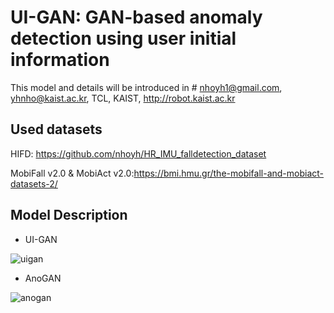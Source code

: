 # UI-GAN: GAN-based anomaly detection using user initial information
This model and details will be introduced in #
nhoyh1@gmail.com, yhnho@kaist.ac.kr, TCL, KAIST, http://robot.kaist.ac.kr

Used datasets
-----------
HIFD: https://github.com/nhoyh/HR_IMU_falldetection_dataset

MobiFall v2.0 & MobiAct v2.0:https://bmi.hmu.gr/the-mobifall-and-mobiact-datasets-2/

Model Description
-----------
- UI-GAN

![uigan](https://user-images.githubusercontent.com/42211418/89154162-532b0280-d5a1-11ea-9cc8-2f4d3fee2e6b.PNG)

- AnoGAN

![anogan](https://user-images.githubusercontent.com/42211418/89154241-7786df00-d5a1-11ea-8e5e-b38f48ac30ff.PNG)
